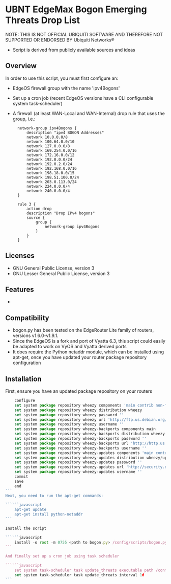 # UBNT EdgeMax Bogon Emerging Threats Drop List

NOTE: THIS IS NOT OFFICIAL UBIQUITI SOFTWARE AND THEREFORE NOT SUPPORTED OR ENDORSED BY Ubiquiti Networks®

* Script is derived from publicly available sources and ideas

## Overview
In order to use this script, you must first configure an:

* EdgeOS firewall group with the name 'ipv4Bogons'
* Set up a cron job (recent EdgeOS versions have a CLI configurable system task-scheduler)
* A firewall (at least WAN-Local and WAN-Internal) drop rule that uses the group, i.e.:

        network-group ipv4Bogons {
            description "ipv4 BOGON Addresses"
            network 10.0.0.0/8
            network 100.64.0.0/10
            network 127.0.0.0/8
            network 169.254.0.0/16
            network 172.16.0.0/12
            network 192.0.0.0/24
            network 192.0.2.0/24
            network 192.168.0.0/16
            network 198.18.0.0/15
            network 198.51.100.0/24
            network 203.0.113.0/24
            network 224.0.0.0/4
            network 240.0.0.0/4
        }

        rule 3 {
            action drop
            description "Drop IPv4 bogons"
            source {
                group {
                    network-group ipv4Bogons
                }
            }
        }

## Licenses
* GNU General Public License, version 3
* GNU Lesser General Public License, version 3

## Features
*

## Compatibility
* bogon.py has been tested on the EdgeRouter Lite family of routers, versions v1.6.0-v1.9.1.
* Since the EdgeOS is a fork and port of Vyatta 6.3, this script could easily be adapted to work on VyOS and Vyatta derived ports
* It does require the Python netaddr module, which can be installed using apt-get, once you have updated your router package repository configuration

## Installation

First, ensure you have an updated package repository on your routers

`````````javascript
    configure
    set system package repository wheezy components 'main contrib non-free'
    set system package repository wheezy distribution wheezy
    set system package repository wheezy password ''
    set system package repository wheezy url 'http://ftp.us.debian.org/debian/'
    set system package repository wheezy username ''
    set system package repository wheezy-backports components main
    set system package repository wheezy-backports distribution wheezy-backports
    set system package repository wheezy-backports password ''
    set system package repository wheezy-backports url 'http://http.us.debian.org/debian'
    set system package repository wheezy-backports username ''
    set system package repository wheezy-updates components 'main contrib'
    set system package repository wheezy-updates distribution wheezy/updates
    set system package repository wheezy-updates password ''
    set system package repository wheezy-updates url 'http://security.debian.org/'
    set system package repository wheezy-updates username ''
    commit
    save
    end
```
Next, you need to run the apt-get commands:

``````javascript
    apt-get update
    apt-get install python-netaddr
```

Install the script

``````javascript
    install -o root -m 0755 <path to bogon.py> /config/scripts/bogon.py
```

And finally set up a cron job using task scheduler

``````javascript
    set system task-scheduler task update_threats executable path /config/scripts/bogon.py
    set system task-scheduler task update_threats interval 1d
```
